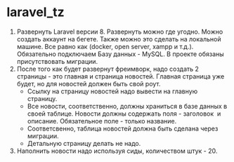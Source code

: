 # laravel_tz
1. Развернуть Laravel версии 8. Развернуть можно где угодно. Можно создать аккаунт на бегете. Также можно это сделать на локальной машине. Все равно как (docker, open server, xampp и т.д.). Обязательно подключаем Базу данных - MySQL. В проекте обязаны присутствовать миграции.
2. После того как будет развернут фреимворк, надо создать 2 страницы - это главная и страница новостей. Главная страница уже будет, но для новостей должен быть свой роут. 
    - Ссылку на страницу новостей надо вывести на главную страницу. 
    - Все новости, соответственно, должны храниться в базе данных в своей таблице. Новости должны содержать поля - заголовок  и описание. Обязательное поле - только название. 
    - Соответсвенно, таблица новостей должна быть сделана через миграции.
    - Детальную страницу делать не надо. 
3. Наполнить новости надо используя сиды, количеством штук - 20. 
